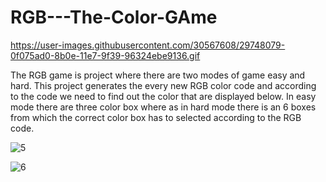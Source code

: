 # RGB---The-Color-GAme

https://user-images.githubusercontent.com/30567608/29748079-0f075ad0-8b0e-11e7-9f39-96324ebe9136.gif

The RGB game is project where there are two modes of game easy and hard. This project generates the every new RGB color code and according to the code we need to find out the color that are displayed below. In easy mode there are three color box where as in hard mode there is an 6 boxes from which the correct color box has to selected according to the RGB code.

![5](https://user-images.githubusercontent.com/77373424/199014712-5762149f-7b93-4b94-a1e9-38837c576657.png)

![6](https://user-images.githubusercontent.com/77373424/199014749-5f297865-252f-470d-bf73-ba4340eeae0c.png)

